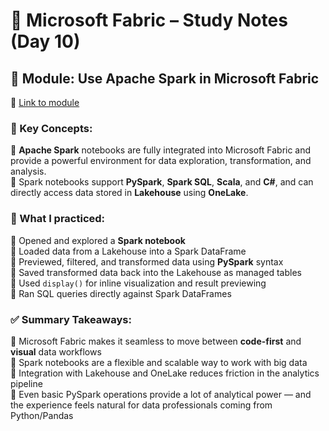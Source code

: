 
# 📘 Microsoft Fabric – Study Notes (Day 10)

## 🔷 Module: Use Apache Spark in Microsoft Fabric  
🔗 [Link to module](https://learn.microsoft.com/en-us/training/modules/use-apache-spark-work-files-lakehouse/)

### 🧠 Key Concepts:
🔹 **Apache Spark** notebooks are fully integrated into Microsoft Fabric and provide a powerful environment for data exploration, transformation, and analysis.  
🔹 Spark notebooks support **PySpark**, **Spark SQL**, **Scala**, and **C#**, and can directly access data stored in **Lakehouse** using **OneLake**.

### 🔧 What I practiced:
🔹 Opened and explored a **Spark notebook**  
🔹 Loaded data from a Lakehouse into a Spark DataFrame  
🔹 Previewed, filtered, and transformed data using **PySpark** syntax  
🔹 Saved transformed data back into the Lakehouse as managed tables  
🔹 Used `display()` for inline visualization and result previewing  
🔹 Ran SQL queries directly against Spark DataFrames

### ✅ Summary Takeaways:
🔹 Microsoft Fabric makes it seamless to move between **code-first** and **visual** data workflows  
🔹 Spark notebooks are a flexible and scalable way to work with big data  
🔹 Integration with Lakehouse and OneLake reduces friction in the analytics pipeline  
🔹 Even basic PySpark operations provide a lot of analytical power — and the experience feels natural for data professionals coming from Python/Pandas
